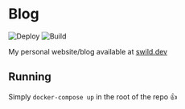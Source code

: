 # Blog

![Deploy](https://github.com/SebasWild/blog/workflows/Deploy/badge.svg) ![Build](https://github.com/SebasWild/blog/workflows/Build/badge.svg)

My personal website/blog available at [swild.dev](https://swild.dev)

## Running

Simply `docker-compose up` in the root of the repo 👍
